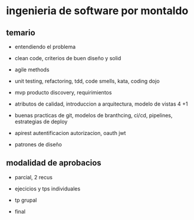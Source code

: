 # ingenieria de software por montaldo

## temario

- entendiendo el problema

- clean code, criterios de buen diseño y solid

- agile methods

- unit testing, refactoring, tdd, code smells, kata, coding dojo

- mvp producto discovery, requirimientos

- atributos de calidad, introduccion a arquitectura, modelo de vistas 4 +1

- buenas practicas de git, modelos de branthcing, ci/cd, pipelines, estrategias de deploy

- apirest autentificacion autorizacion, oauth jwt

- patrones de diseño

## modalidad de aprobacios

- parcial, 2 recus

- ejecicios y tps individuales

- tp grupal

- final

